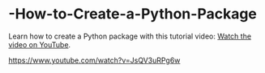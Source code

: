 # -How-to-Create-a-Python-Package
Learn how to create a Python package with this tutorial video: [Watch the video on YouTube](https://www.youtube.com/watch?v=JsQV3uRPg6w).

https://www.youtube.com/watch?v=JsQV3uRPg6w
